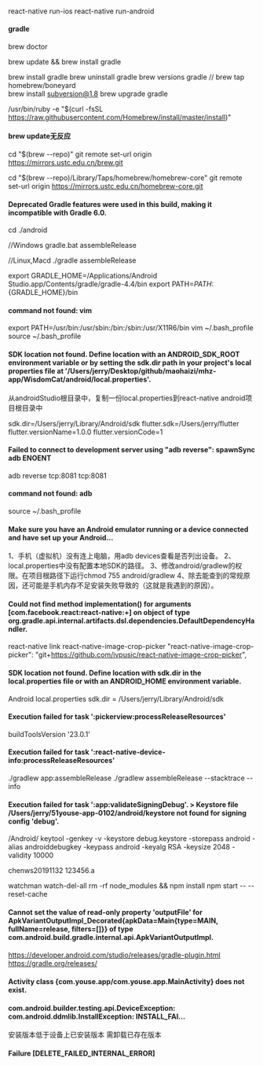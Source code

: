 #### 

react-native run-ios
react-native run-android

#### gradle
brew doctor

brew update && brew install gradle

brew install gradle
brew uninstall gradle
  brew versions gradle
    // brew tap homebrew/boneyard  
    brew install subversion@1.8
brew upgrade gradle

/usr/bin/ruby -e "$(curl -fsSL https://raw.githubusercontent.com/Homebrew/install/master/install)"

#### brew update无反应
cd "$(brew --repo)"
git remote set-url origin https://mirrors.ustc.edu.cn/brew.git

cd "$(brew --repo)/Library/Taps/homebrew/homebrew-core"
git remote set-url origin https://mirrors.ustc.edu.cn/homebrew-core.git

####  Deprecated Gradle features were used in this build, making it incompatible with Gradle 6.0.
cd ./android

//Windows
gradle.bat assembleRelease      

//Linux,Macd
./gradle assembleRelease  

export GRADLE_HOME=/Applications/Android Studio.app/Contents/gradle/gradle-4.4/bin
export PATH=${PATH}:${GRADLE_HOME}/bin


#### command not found: vim
export PATH=/usr/bin:/usr/sbin:/bin:/sbin:/usr/X11R6/bin
vim ~/.bash_profile
source ~/.bash_profile  

#### SDK location not found. Define location with an ANDROID_SDK_ROOT environment variable or by setting the sdk.dir path in your project's local properties file at '/Users/jerry/Desktop/github/maohaizi/mhz-app/WisdomCat/android/local.properties'.
从androidStudio根目录中，复制一份local.properties到react-native android项目根目录中

sdk.dir=/Users/jerry/Library/Android/sdk
flutter.sdk=/Users/jerry/flutter
flutter.versionName=1.0.0
flutter.versionCode=1

#### Failed to connect to development server using "adb reverse": spawnSync adb ENOENT
adb reverse tcp:8081 tcp:8081
#### command not found: adb
source ~/.bash_profile

#### Make sure you have an Android emulator running or a device connected and have set up your Android...
1、手机（虚拟机）没有连上电脑，用adb devices查看是否列出设备。
2、local.properties中没有配置本地SDK的路径。
3、修改android/gradlew的权限。在项目根路径下运行chmod 755 android/gradlew
4、除去能查到的常规原因，还可能是手机内存不足安装失败导致的（这就是我遇到的原因）。

#### Could not find method implementation() for arguments [com.facebook.react:react-native:+] on object of type org.gradle.api.internal.artifacts.dsl.dependencies.DefaultDependencyHandler.
react-native link react-native-image-crop-picker
"react-native-image-crop-picker": "git+https://github.com/ivpusic/react-native-image-crop-picker",

####  SDK location not found. Define location with sdk.dir in the local.properties file or with an ANDROID_HOME environment variable.
Android
local.properties
sdk.dir = /Users/jerry/Library/Android/sdk

#### Execution failed for task ':pickerview:processReleaseResources'
buildToolsVersion '23.0.1'
####  Execution failed for task ':react-native-device-info:processReleaseResources'
./gradlew app:assembleRelease
./gradlew assembleRelease --stacktrace --info

#### Execution failed for task ':app:validateSigningDebug'. > Keystore file /Users/jerry/51youse-app-0102/android/keystore not found for signing config 'debug'.
/Android/
keytool -genkey -v -keystore debug.keystore -storepass android -alias androiddebugkey -keypass android -keyalg RSA -keysize 2048 -validity 10000

chenws20191132
123456.a

watchman watch-del-all
rm -rf node_modules && npm install
npm start -- --reset-cache

#### Cannot set the value of read-only property 'outputFile' for ApkVariantOutputImpl_Decorated{apkData=Main{type=MAIN, fullName=release, filters=[]}} of type com.android.build.gradle.internal.api.ApkVariantOutputImpl.

#### 
https://developer.android.com/studio/releases/gradle-plugin.html
https://gradle.org/releases/

#### Activity class {com.youse.app/com.youse.app.MainActivity} does not exist.
#### com.android.builder.testing.api.DeviceException: com.android.ddmlib.InstallException: INSTALL_FAI...
安装版本低于设备上已安装版本
需卸载已存在版本
#### Failure [DELETE_FAILED_INTERNAL_ERROR]